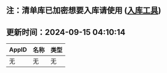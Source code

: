 ## 注：清单库已加密想要入库请使用 ([入库工具](https://github.com/BlankTMing/ManifestAutoUpdate/releases))

## 更新时间：2024-09-15 04:10:14
| AppID | 名称 | 类型  |
| :-------------------- | :----------------------------- | :----------- |
| 无 | 无 | 无 |
